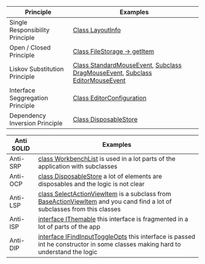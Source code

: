   | Principle                        | Examples |
  | -------------------------------- | -------- |
  | Single Responsibility Principle  | [Class LayoutInfo](https://github.dev/microsoft/vscode/blob/d741dd215478407759ba872d69c910f9ef6edfb0/src/vs/workbench/contrib/callHierarchy/browser/callHierarchyPeek.ts#L44) |
  | Open / Closed Principle          | [Class FileStorage -> getItem](https://github.com/microsoft/vscode/blob/d741dd215478407759ba872d69c910f9ef6edfb0/src/vs/platform/state/node/stateService.ts#L53-L56)         |
  | Liskov Substitution Principle    | [Class StandardMouseEvent](https://github.com/microsoft/vscode/blob/d741dd215478407759ba872d69c910f9ef6edfb0/src/vs/base/browser/mouseEvent.ts#L30), [Subclass DragMouseEvent](https://github.com/microsoft/vscode/blob/d741dd215478407759ba872d69c910f9ef6edfb0/src/vs/base/browser/mouseEvent.ts#L91), [Subclass EditorMouseEvent](https://github.com/microsoft/vscode/blob/d741dd215478407759ba872d69c910f9ef6edfb0/src/vs/editor/browser/editorDom.ts#L104)          |
  | Interface Seggregation Principle | [Class EditorConfiguration](https://github.com/microsoft/vscode/blob/d741dd215478407759ba872d69c910f9ef6edfb0/src/vs/editor/browser/config/editorConfiguration.ts#L35)         |
  | Dependency Inversion Principle   | [Class DisposableStore](https://github.com/microsoft/vscode/blob/d741dd215478407759ba872d69c910f9ef6edfb0/src/vs/base/common/lifecycle.ts#L208)         |


| Anti SOLID                        | Examples |
  | -------------------------------- | -------- |
  | Anti-SRP          | [class WorkbenchList](https://github.com/microsoft/vscode/blob/d741dd215478407759ba872d69c910f9ef6edfb0/src/vs/platform/list/browser/listService.ts#L220) is used in a lot parts of the application with subclasses |
  | Anti-OCP          | [class DisposableStore](https://github.com/microsoft/vscode/blob/d741dd215478407759ba872d69c910f9ef6edfb0/src/vs/base/common/lifecycle.ts#L208) a lot of elements are disposables and the logic is not clear |
  | Anti-LSP    | [class SelectActionViewItem](https://github.com/microsoft/vscode/blob/d741dd215478407759ba872d69c910f9ef6edfb0/src/vs/base/browser/ui/actionbar/actionViewItems.ts#L416) is a subclass from [BaseActionViewItem](https://github.com/microsoft/vscode/blob/d741dd215478407759ba872d69c910f9ef6edfb0/src/vs/base/browser/ui/actionbar/actionViewItems.ts#L29) and you cand find a lot of subclasses from this classes  |
  | Anti-ISP | [interface IThemable](https://github.com/microsoft/vscode/blob/d741dd215478407759ba872d69c910f9ef6edfb0/src/vs/base/common/styler.ts#L10) this interface is fragmented in a lot of parts of the app |
  | Anti-DIP   | [interface IFindInputToggleOpts](https://github.com/microsoft/vscode/blob/d741dd215478407759ba872d69c910f9ef6edfb0/src/vs/base/browser/ui/findinput/findInputToggles.ts#L11) this interface is passed int he constructor in some classes making hard to understand the logic  |